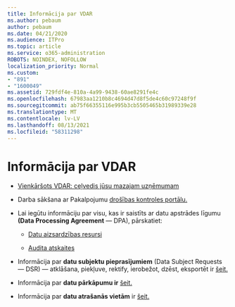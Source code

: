 ```yaml
---
title: Informācija par VDAR
ms.author: pebaum
author: pebaum
ms.date: 04/21/2020
ms.audience: ITPro
ms.topic: article
ms.service: o365-administration
ROBOTS: NOINDEX, NOFOLLOW
localization_priority: Normal
ms.custom:
- "891"
- "1600049"
ms.assetid: 729fdf4e-810a-4a99-9438-60ae8291fe4c
ms.openlocfilehash: 67983aa1210b8c4694d47d8f5de4c60c97248f9f
ms.sourcegitcommit: ab75f66355116e995b3cb5505465b31989339e28
ms.translationtype: MT
ms.contentlocale: lv-LV
ms.lasthandoff: 08/13/2021
ms.locfileid: "58311298"
---
```

# <a name="information-about-gdpr"></a>Informācija par VDAR

- [Vienkāršots VDAR: ceļvedis jūsu mazajam uzņēmumam](https://docs.microsoft.com/microsoft-365/admin/security-and-compliance/gdpr-compliance)

- Darba sākšana ar Pakalpojumu [drošības kontroles portālu.](https://servicetrust.microsoft.com/ViewPage/GDPRGetStarted)

- Lai iegūtu informāciju par visu, kas ir saistīts ar datu apstrādes līgumu **(Data Processing Agreement** — DPA), pārskatiet:

  - [Datu aizsardzības resursi](https://servicetrust.microsoft.com/ViewPage/TrustDocuments)

  - [Audita atskaites](https://servicetrust.microsoft.com/ViewPage/MSComplianceGuide)

- Informācija par **datu subjektu pieprasījumiem** (Data Subject Requests — DSR) — atklāšana, piekļuve, rektify, ierobežot, dzēst, eksportēt ir [šeit.](https://docs.microsoft.com/microsoft-365/compliance/gdpr-dsr-office365)

- Informācija par **datu pārkāpumu ir** [šeit.](https://servicetrust.microsoft.com/ViewPage/GDPRBreach)

- Informācija par **datu atrašanās vietām** ir [šeit.](https://products.office.com/where-is-your-data-located?ms.officeurl=datamaps&amp;geo=All#All)
